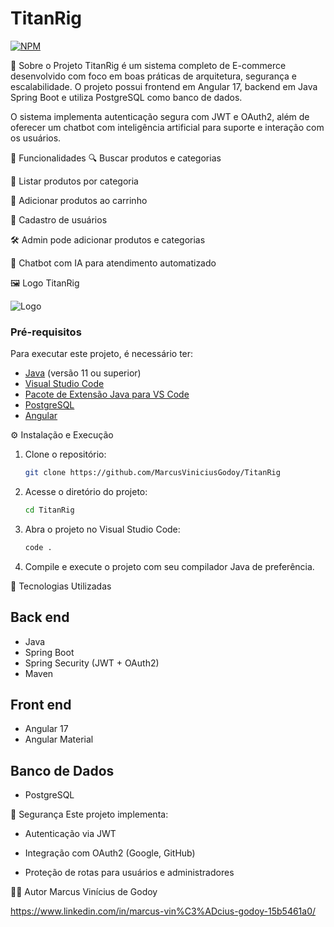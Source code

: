 # TitanRig
[![NPM](https://img.shields.io/npm/l/react)](https://github.com/MarcusViniciusGodoy/TitanRig/blob/main/LICENSE)

🛒 Sobre o Projeto
TitanRig é um sistema completo de E-commerce desenvolvido com foco em boas práticas de arquitetura, segurança e escalabilidade. O projeto possui frontend em Angular 17, backend em Java Spring Boot e utiliza PostgreSQL como banco de dados.

O sistema implementa autenticação segura com JWT e OAuth2, além de oferecer um chatbot com inteligência artificial para suporte e interação com os usuários.

🔧 Funcionalidades
🔍 Buscar produtos e categorias

📂 Listar produtos por categoria

🛒 Adicionar produtos ao carrinho

👤 Cadastro de usuários

🛠️ Admin pode adicionar produtos e categorias

🤖 Chatbot com IA para atendimento automatizado

🖼️ Logo TitanRig

![Logo](https://github.com/MarcusViniciusGodoy/assets/blob/main/Principal.png)


### Pré-requisitos
 Para executar este projeto, é necessário ter:
 - [Java](https://www.oracle.com/java/technologies/javase-jdk11-downloads.html) (versão 11 ou superior)
 - [Visual Studio Code](https://code.visualstudio.com/)
 - [Pacote de Extensão Java para VS Code](https://marketplace.visualstudio.com/items?itemName=vscjava.vscode-java-pack)
 - [PostgreSQL](https://www.postgresql.org/download/)
 - [Angular](https://angular.dev/installation)

⚙️ Instalação e Execução
 
 1. Clone o repositório:
    ```bash
    git clone https://github.com/MarcusViniciusGodoy/TitanRig
    ```
 
 2. Acesse o diretório do projeto:
    ```bash
    cd TitanRig
    ```
 
 3. Abra o projeto no Visual Studio Code:
    ```bash
    code .
    ```
 
 4. Compile e execute o projeto com seu compilador Java de preferência.
 

🚀 Tecnologias Utilizadas
## Back end
- Java
- Spring Boot
- Spring Security (JWT + OAuth2)
- Maven

## Front end
- Angular 17
- Angular Material

## Banco de Dados
- PostgreSQL

🔐 Segurança
Este projeto implementa:

- Autenticação via JWT

- Integração com OAuth2 (Google, GitHub)

- Proteção de rotas para usuários e administradores

👨‍💻 Autor
Marcus Vinícius de Godoy 

https://www.linkedin.com/in/marcus-vin%C3%ADcius-godoy-15b5461a0/

